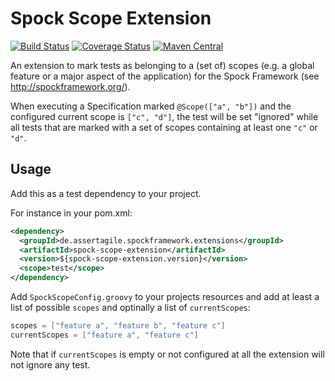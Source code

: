 Spock Scope Extension
=====================

[![Build Status](https://travis-ci.org/mkutz/spock-scope-extension.svg?branch=master)](https://travis-ci.org/mkutz/spock-scope-extension) [![Coverage Status](https://img.shields.io/coveralls/mkutz/spock-scope-extension.svg)](https://coveralls.io/r/mkutz/spock-scope-extension)
[![Maven Central](https://maven-badges.herokuapp.com/maven-central/de.assertagile.spockframework.extensions/spock-scope-extension/badge.svg)](https://maven-badges.herokuapp.com/maven-central/de.assertagile.spockframework.extensions/spock-scope-extension)

An extension to mark tests as belonging to a (set of) scopes (e.g. a global feature or a major aspect of the application) for the Spock Framework (see http://spockframework.org/).

When executing a Specification marked `@Scope(["a", "b"])` and the configured current scope is `["c", "d"]`, the test will be set "ignored" while all tests that are marked with a set of scopes containing at least one `"c"` or `"d"`.

Usage
-----

Add this as a test dependency to your project.

For instance in your pom.xml:
```xml
<dependency>
  <groupId>de.assertagile.spockframework.extensions</groupId>
  <artifactId>spock-scope-extension</artifactId>
  <version>${spock-scope-extension.version}</version>
  <scope>test</scope>
</dependency>
```

Add `SpockScopeConfig.groovy` to your projects resources and add at least a list of possible `scopes` and optinally a list of `currentScopes`:
```groovy
scopes = ["feature a", "feature b", "feature c"]
currentScopes = ["feature a", "feature c"]
```

Note that if `currentScopes` is empty or not configured at all the extension will not ignore any test.
